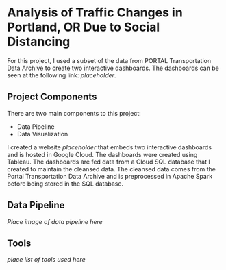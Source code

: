 # Analysis of Traffic Changes in Portland, OR Due to Social Distancing

For this project, I used a subset of the data from PORTAL Transportation Data Archive to create two interactive dashboards. The dashboards can be seen at the following link: *placeholder*.

## Project Components

There are two main components to this project:
 - Data Pipeline <br>
 - Data Visualization <br>
 
I created a website *placeholder* that embeds two interactive dashboards and is hosted in Google Cloud. The dashboards were created using Tableau. The dashboards are fed data from a Cloud SQL database that I created to maintain the cleansed data. The cleansed data comes from the Portal Transportation Data Archive and is preprocessed in Apache Spark before being stored in the SQL database.

## Data Pipeline

*Place image of data pipeline here*

## Tools

*place list of tools used here*
